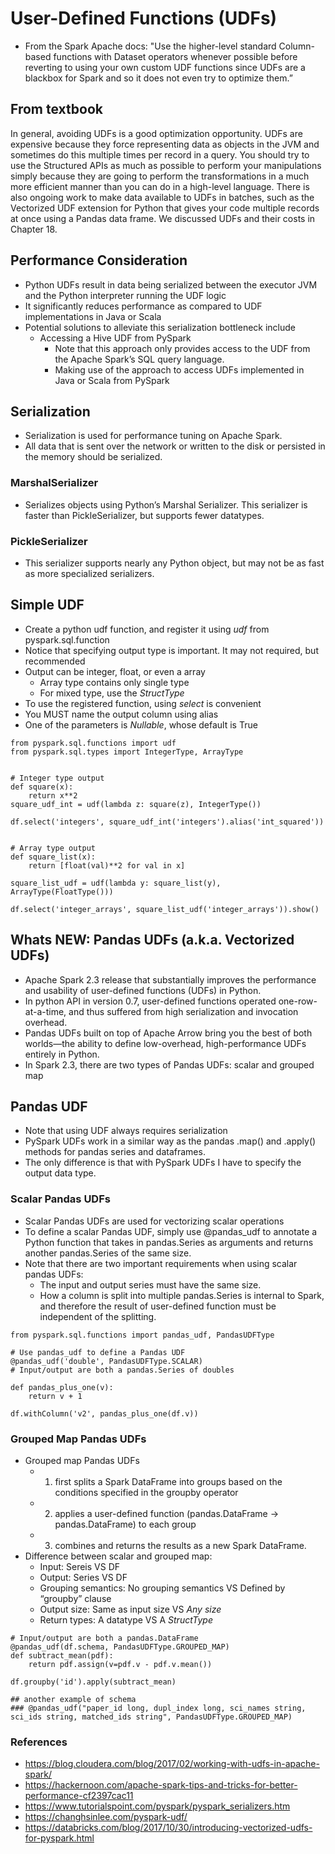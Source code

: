 # User-Defined Functions (UDFs)
- From the Spark Apache docs:
"Use the higher-level standard Column-based functions with Dataset operators whenever possible before reverting to using your own custom UDF functions since UDFs are a blackbox for Spark and so it does not even try to optimize them.”



## From textbook
In general, avoiding UDFs is a good optimization opportunity. UDFs are expensive because they force representing data as objects in the JVM and sometimes do this multiple times per record in a query. You should try to use the Structured APIs as much as possible to perform your manipulations simply because they are going to perform the transformations in a much more efficient manner than you can do in a high-level language. There is also ongoing work to make data available to UDFs in batches, such as the Vectorized UDF extension for Python that gives your code multiple records at once using a Pandas data frame. We discussed UDFs and their costs in Chapter 18.



## Performance Consideration
- Python UDFs result in data being serialized between the executor JVM and the Python interpreter running the UDF logic
- It significantly reduces performance as compared to UDF implementations in Java or Scala
- Potential solutions to alleviate this serialization bottleneck include
	- Accessing a Hive UDF from PySpark
		- Note that this approach only provides access to the UDF from the Apache Spark’s SQL query language.
		- Making use of the approach to access UDFs implemented in Java or Scala from PySpark




## Serialization
- Serialization is used for performance tuning on Apache Spark.
- All data that is sent over the network or written to the disk or persisted in the memory should be serialized. 

### MarshalSerializer
- Serializes objects using Python’s Marshal Serializer. This serializer is faster than PickleSerializer, but supports fewer datatypes.

### PickleSerializer
- This serializer supports nearly any Python object, but may not be as fast as more specialized serializers.


## Simple UDF

- Create a python udf function, and register it using *udf* from pyspark.sql.function
- Notice that specifying output type is important. It may not required, but recommended
- Output can be integer, float, or even a array
	- Array type contains only single type
	- For mixed type, use the *StructType*
- To use the registered function, using *select* is convenient
- You MUST name the output column using alias
- One of the parameters is *Nullable*, whose default is True
```
from pyspark.sql.functions import udf
from pyspark.sql.types import IntegerType, ArrayType


# Integer type output
def square(x):
    return x**2
square_udf_int = udf(lambda z: square(z), IntegerType())

df.select('integers', square_udf_int('integers').alias('int_squared'))


# Array type output
def square_list(x):
    return [float(val)**2 for val in x]

square_list_udf = udf(lambda y: square_list(y), ArrayType(FloatType()))

df.select('integer_arrays', square_list_udf('integer_arrays')).show()
```



## Whats NEW: Pandas UDFs (a.k.a. Vectorized UDFs)
- Apache Spark 2.3 release that substantially improves the performance and usability of user-defined functions (UDFs) in Python.
- In python API in version 0.7, user-defined functions operated one-row-at-a-time, and thus suffered from high serialization and invocation overhead.
- Pandas UDFs built on top of Apache Arrow bring you the best of both worlds—the ability to define low-overhead, high-performance UDFs entirely in Python.
- In Spark 2.3, there are two types of Pandas UDFs: scalar and grouped map


## Pandas UDF
- Note that using UDF always requires serialization
- PySpark UDFs work in a similar way as the pandas .map() and .apply() methods for pandas series and dataframes.
- The only difference is that with PySpark UDFs I have to specify the output data type.

### Scalar Pandas UDFs
- Scalar Pandas UDFs are used for vectorizing scalar operations
- To define a scalar Pandas UDF, simply use @pandas_udf to annotate a Python function that takes in pandas.Series as arguments and returns another pandas.Series of the same size.
- Note that there are two important requirements when using scalar pandas UDFs:
	- The input and output series must have the same size.
	- How a column is split into multiple pandas.Series is internal to Spark, and therefore the result of user-defined function must be independent of the splitting.

```
from pyspark.sql.functions import pandas_udf, PandasUDFType

# Use pandas_udf to define a Pandas UDF
@pandas_udf('double', PandasUDFType.SCALAR)
# Input/output are both a pandas.Series of doubles

def pandas_plus_one(v):
    return v + 1

df.withColumn('v2', pandas_plus_one(df.v))
```

### Grouped Map Pandas UDFs
- Grouped map Pandas UDFs
	- 1. first splits a Spark DataFrame into groups based on the conditions specified in the groupby operator
	- 2. applies a user-defined function (pandas.DataFrame -> pandas.DataFrame) to each group
	- 3. combines and returns the results as a new Spark DataFrame.
- Difference between scalar and grouped map:
	- Input: Sereis VS DF
	- Output: Series VS DF
	- Grouping semantics: No grouping semantics VS Defined by “groupby” clause
	- Output size: Same as input size VS *Any size*
	- Return types: A datatype VS A *StructType*
```
# Input/output are both a pandas.DataFrame
@pandas_udf(df.schema, PandasUDFType.GROUPED_MAP)
def subtract_mean(pdf):
    return pdf.assign(v=pdf.v - pdf.v.mean())

df.groupby('id').apply(subtract_mean)

## another example of schema
### @pandas_udf("paper_id long, dupl_index long, sci_names string, sci_ids string, matched_ids string", PandasUDFType.GROUPED_MAP)
```


### References
- https://blog.cloudera.com/blog/2017/02/working-with-udfs-in-apache-spark/
- https://hackernoon.com/apache-spark-tips-and-tricks-for-better-performance-cf2397cac11
- https://www.tutorialspoint.com/pyspark/pyspark_serializers.htm
- https://changhsinlee.com/pyspark-udf/
- https://databricks.com/blog/2017/10/30/introducing-vectorized-udfs-for-pyspark.html
